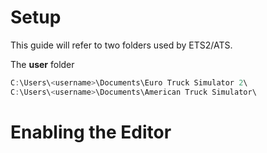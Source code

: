 # Setup

This guide will refer to two folders used by ETS2/ATS.

The __user__ folder
```powershell
C:\Users\<username>\Documents\Euro Truck Simulator 2\
C:\Users\<username>\Documents\American Truck Simulator\
```

# Enabling the Editor

